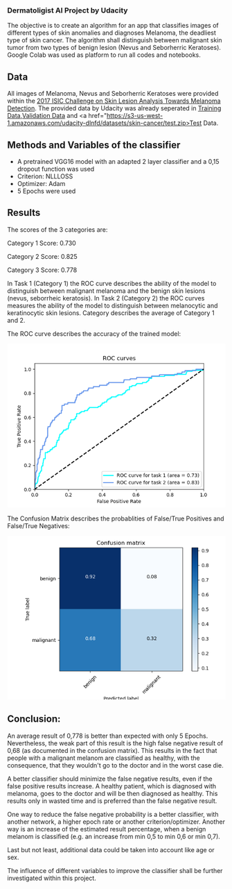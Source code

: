 ### Dermatoligist AI Project by Udacity
The objective is to create an algorithm for an app that classifies images of different types of skin anomalies and diagnoses Melanoma, the deadliest type of skin cancer. The algorithm shall distinguish between malignant skin tumor from two types of benign lesion (Nevus and Seborherric Keratoses). Google Colab was used as platform to run all codes and notebooks.

## Data
All images of Melanoma, Nevus and Seborherric Keratoses were provided within the  <a href="https://challenge.kitware.com/#challenge/583f126bcad3a51cc66c8d9a">2017 ISIC Challenge on Skin Lesion Analysis Towards Melanoma Detection</a>.
The provided data by Udacity was already seperated in <a href="https://s3-us-west-1.amazonaws.com/udacity-dlnfd/datasets/skin-cancer/train.zip">Training Data</a>,<a href="https://s3-us-west-1.amazonaws.com/udacity-dlnfd/datasets/skin-cancer/valid.zip">Validation Data</a>  and <a href="https://s3-us-west-1.amazonaws.com/udacity-dlnfd/datasets/skin-cancer/test.zip>Test Data</a>.

## Methods and Variables of the classifier
  - A pretrained VGG16 model with an adapted 2 layer classifier and a 0,15 dropout function was used
  - Criterion: NLLLOSS
  - Optimizer: Adam
  - 5 Epochs were used
  
## Results
The scores of the 3 categories are:
  
Category 1 Score: 0.730
  
Category 2 Score: 0.825
  
Category 3 Score: 0.778
  
In Task 1 (Category 1) the ROC curve describes the ability of the model to distinguish between malignant melanoma and the benign skin lesions (nevus, seborrheic keratosis). In Task 2 (Category 2)  the ROC curves measures the ability of the model to distinguish between melanocytic and keratinocytic skin lesions. Category describes the average of Category 1 and 2.
  
The ROC curve describes the accuracy of the trained model:
  
![alt text](https://github.com/MaPoi350/dermatologist-ai/blob/main/assets/ROC_Curvature.png) 
  
The Confusion Matrix describes the probablities of False/True Positives and False/True Negatives:
  
![alt text](https://github.com/MaPoi350/dermatologist-ai/blob/main/assets/Confusion_Matrix.png)
  
## Conclusion:

An average result of 0,778 is better than expected with only 5 Epochs. Nevertheless, the weak part of this result is the high false negative result of 0,68 (as documented in the confusion matrix). This results in the fact that people with a malignant melanom are classified as healthy, with the consequence, that they wouldn't go to the doctor and in the worst case die.

A better classifier should minimize the false negative results, even if the false positive results increase. A healthy patient, which is diagnosed with melanoma, goes to the doctor and will be then diagnosed as healthy. This results only in wasted time and is preferred than the false negative result.

One way to reduce the false negative probability is a better classifier, with another network, a higher epoch rate or another criterion/optimizer. Another way is an increase of the estimated result percentage, when a benign melanom is classified (e.g. an increase from min 0,5 to min 0,6 or min 0,7).

Last but not least, additional data could be taken into account like age or sex.

The influence of different variables to improve the classifier shall be further investigated within this project.


 
